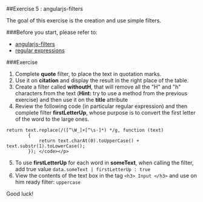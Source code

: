 ##Exercise 5 : angularjs-filters

The goal of this exercise is the creation and use simple filters.

###Before you start, please refer to:
* [angularjs-filters](https://egghead.io/lessons/angularjs-filters)
* [regular expressions](https://developer.mozilla.org/en-US/docs/Web/JavaScript/Guide/Regular_Expressions)

###Exercise

1.   Complete **quote** filter, to place the text in quotation marks.
2.   Use it on  **citation**   and display the result in the right place of the table.
3.   Create a filter called **withoutH**, that will remove all the "H" and "h" characters from the text (**Hint:** try to use a method from the previous exercise) and then use it on the **title** attribute
4.   Review the following code (in particular regular expression) and then complete filter  **firstLetterUp**, whose purpose is to convert the first letter of the word to the large ones.
```
return text.replace(/([^\W_]+[^\s-]*) */g, function (text)
        {
            return text.charAt(0).toUpperCase() + text.substr(1).toLowerCase();
        }); </code></p>
```

5. To use **firstLetterUp**  for each word in **someText**,  when calling the filter, add true value ```data.someText | firstLetterUp : true``` 
6. View the contents of the text box in the tag ```<h3> Input </h3>``` and use on him ready filter: ```uppercase```
 
Good luck!
